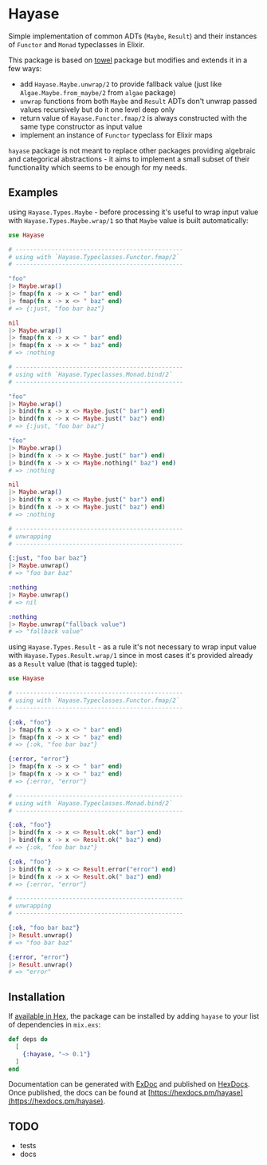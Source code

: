 # Hayase

Simple implementation of common ADTs (`Maybe`, `Result`) and their instances
of `Functor` and `Monad` typeclasses in Elixir.

This package is based on [towel](https://github.com/knrz/towel) package but
modifies and extends it in a few ways:

- add `Hayase.Maybe.unwrap/2` to provide fallback value (just like
  `Algae.Maybe.from_maybe/2` from `algae` package)
- `unwrap` functions from both `Maybe` and `Result` ADTs don't unwrap
  passed values recursively but do it one level deep only
- return value of `Hayase.Functor.fmap/2` is always constructed with
  the same type constructor as input value
- implement an instance of `Functor` typeclass for Elixir maps

`hayase` package is not meant to replace other packages providing algebraic
and categorical abstractions - it aims to implement a small subset of their
functionality which seems to be enough for my needs.

## Examples

using `Hayase.Types.Maybe` - before processing it's useful to wrap input value
with `Hayase.Types.Maybe.wrap/1` so that `Maybe` value is built automatically:

```elixir
use Hayase

# -----------------------------------------------
# using with `Hayase.Typeclasses.Functor.fmap/2`
# -----------------------------------------------

"foo"
|> Maybe.wrap()
|> fmap(fn x -> x <> " bar" end)
|> fmap(fn x -> x <> " baz" end)
# => {:just, "foo bar baz"}

nil
|> Maybe.wrap()
|> fmap(fn x -> x <> " bar" end)
|> fmap(fn x -> x <> " baz" end)
# => :nothing

# -----------------------------------------------
# using with `Hayase.Typeclasses.Monad.bind/2`
# -----------------------------------------------

"foo"
|> Maybe.wrap()
|> bind(fn x -> x <> Maybe.just(" bar") end)
|> bind(fn x -> x <> Maybe.just(" baz") end)
# => {:just, "foo bar baz"}

"foo"
|> Maybe.wrap()
|> bind(fn x -> x <> Maybe.just(" bar") end)
|> bind(fn x -> x <> Maybe.nothing(" baz") end)
# => :nothing

nil
|> Maybe.wrap()
|> bind(fn x -> x <> Maybe.just(" bar") end)
|> bind(fn x -> x <> Maybe.just(" baz") end)
# => :nothing

# -----------------------------------------------
# unwrapping
# -----------------------------------------------

{:just, "foo bar baz"}
|> Maybe.unwrap()
# => "foo bar baz"

:nothing
|> Maybe.unwrap()
# => nil

:nothing
|> Maybe.unwrap("fallback value")
# => "fallback value"
```

using `Hayase.Types.Result` - as a rule it's not necessary to wrap input value
with `Hayase.Types.Result.wrap/1` since in most cases it's provided already as
a `Result` value (that is tagged tuple):

```elixir
use Hayase

# -----------------------------------------------
# using with `Hayase.Typeclasses.Functor.fmap/2`
# -----------------------------------------------

{:ok, "foo"}
|> fmap(fn x -> x <> " bar" end)
|> fmap(fn x -> x <> " baz" end)
# => {:ok, "foo bar baz"}

{:error, "error"}
|> fmap(fn x -> x <> " bar" end)
|> fmap(fn x -> x <> " baz" end)
# => {:error, "error"}

# -----------------------------------------------
# using with `Hayase.Typeclasses.Monad.bind/2`
# -----------------------------------------------

{:ok, "foo"}
|> bind(fn x -> x <> Result.ok(" bar") end)
|> bind(fn x -> x <> Result.ok(" baz") end)
# => {:ok, "foo bar baz"}

{:ok, "foo"}
|> bind(fn x -> x <> Result.error("error") end)
|> bind(fn x -> x <> Result.ok(" baz") end)
# => {:error, "error"}

# -----------------------------------------------
# unwrapping
# -----------------------------------------------

{:ok, "foo bar baz"}
|> Result.unwrap()
# => "foo bar baz"

{:error, "error"}
|> Result.unwrap()
# => "error"
```

## Installation

If [available in Hex](https://hex.pm/docs/publish), the package can be installed
by adding `hayase` to your list of dependencies in `mix.exs`:

```elixir
def deps do
  [
    {:hayase, "~> 0.1"}
  ]
end
```

Documentation can be generated with [ExDoc](https://github.com/elixir-lang/ex_doc)
and published on [HexDocs](https://hexdocs.pm). Once published, the docs can
be found at [https://hexdocs.pm/hayase](https://hexdocs.pm/hayase).

## TODO

- tests
- docs
